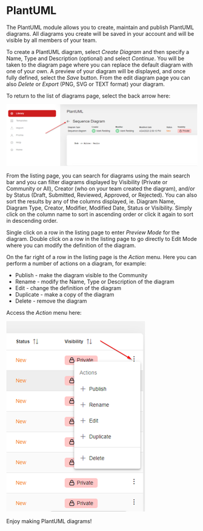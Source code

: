 # PlantUML

The PlantUML module allows you to create, maintain and publish PlantUML diagrams.  All diagrams you create will be saved in your account and will be visible by all members of your team. &#x20;

To create a PlantUML diagram, select _Create Diagram_ and then specify a Name, Type and Description (optional) and select _Continue_.  You will be taken to the diagram page where you can replace the default diagram with one of your own.  A preview of your diagram will be displayed, and once fully defined, select the _Save_ button.  From the edit diagram page you can also _Delete_ or _Export_ (PNG, SVG or TEXT format) your diagram.

To return to the list of diagrams page, select the back arrow here:

![](../.gitbook/assets/image.png)

From the listing page, you can search for diagrams using the main search bar and you can filter diagrams displayed by Visibility (Private or Community or All), Creator (who on your team created the diagram), and/or by Status (Draft, Submitted, Reviewed, Approved, or Rejected).  You can also sort the results by any of the columns displayed, ie. Diagram Name, Diagram Type, Creator, Modifier, Modified Date, Status or Visibility.  Simply click on the column name to sort in ascending order or click it again to sort in descending order.

Single click on a row in the listing page to enter _Preview Mode_ for the diagram.  Double click on a row in the listing page to go directly to Edit Mode where you can modify the definition of the diagram.

On the far right of a row in the listing page is the _Action_ menu.  Here you can perform a number of actions on a diagram, for example:

* Publish - make the diagram visible to the Community
* Rename - modify the Name, Type or Description of the diagram
* Edit - change the definition of the diagram
* Duplicate - make a copy of the diagram
* Delete - remove the diagram

Access the _Action_ menu here:

![](<../.gitbook/assets/image (5).png>)

Enjoy making PlantUML diagrams!
